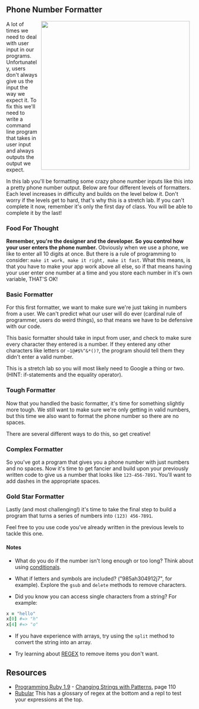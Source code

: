 

## Phone Number Formatter

<img src="https://s3.amazonaws.com/after-school-assets/wrong-number.gif" width="400" align="right" hspace="10">

A lot of times we need to deal with user input in our programs. Unfortunately, users don't always give us the input the way we expect it. To fix this we'll need to write a command line program that takes in user input and always outputs the output we expect.

In this lab you'll be formatting some crazy phone number inputs like this into a pretty phone number output. Below are four different levels of formatters. Each level increases in difficulty and builds on the level below it. Don't worry if the levels get to hard, that's why this is a stretch lab. If you can't complete it now, remember it's only the first day of class. You will be able to complete it by the last!

### Food For Thought
**Remember, you're the designer and the developer. So you control how your user enters the phone number.** Obviously when we use a phone, we like to enter all 10 digits at once. But there is a rule of programming to consider: `make it work, make it right, make it fast`. What this means, is that you have to make your app work above all else, so if that means having your user enter one number at a time and you store each number in it's own variable, THAT'S OK!

### Basic Formatter
For this first formatter, we want to make sure we're just taking in numbers from a user. We can't predict what our user will do ever (cardinal rule of programmer, users do weird things), so that means we have to be defensive with our code.

This basic formatter should take in input from user, and check to make sure every character they entered is a number. If they entered any other characters like letters or `~1@#$%^&*()?`, the program should tell them they didn't enter a valid number.

This is a stretch lab so you will most likely need to Google a thing or two. (HINT: if-statements and the equality operator).

### Tough Formatter

Now that you handled the basic formatter, it's time for something slightly more tough. We still want to make sure we're only getting in valid numbers, but this time we also want to format the phone number so there are no spaces.

There are several different ways to do this, so get creative!

### Complex Formatter

So you've got a program that gives you a phone number with just numbers and no spaces. Now it's time to get fancier and build upon your previously written code to give us a number that looks like `123-456-7891`. You'll want to add dashes in the appropriate spaces.

### Gold Star Formatter

Lastly (and most challenging!) it's time to take the final step to build a program that turns a series of numbers into `(123) 456-7891`.

Feel free to you use code you've already written in the previous levels to tackle this one.

#### Notes
+ What do you do if the number isn't long enough or too long? Think about using [conditionals](http://code.tutsplus.com/tutorials/ruby-for-newbies-conditional-statements-and-loops--net-16537).

+ What if letters and symbols are included? ("985ah304912j7", for example). Explore the `gsub` and `delete` methods to remove characters.

+ Did you know you can access single characters from a string? For example:

```ruby
x = "hello"
x[0] #=> "h"
x[4] #=> "o"
```

+ If you have experience with arrays, try using the `split` method to convert the string into an array.

+ Try learning about [REGEX](http://rubylearning.com/satishtalim/ruby_regular_expressions.html) to remove items you don't want.


## Resources
* [Programming Ruby 1.9](http://books.flatironschool.com/books/11?page=110) - [Changing Strings with Patterns](http://books.flatironschool.com/books/11?page=110), page 110
* [Rubular](http://rubular.com/) This has a glossary of regex at the bottom and a repl to test your expressions at the top.
